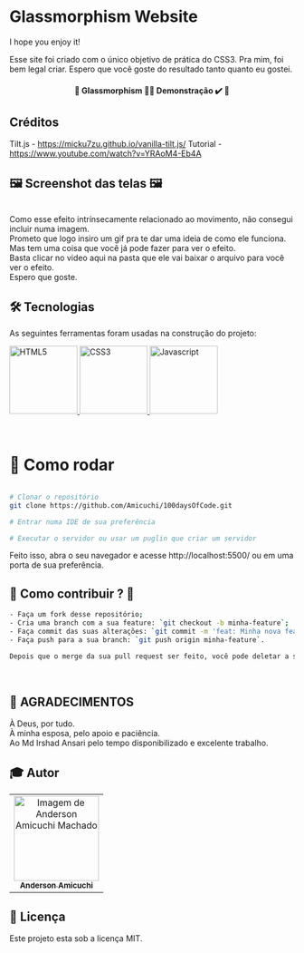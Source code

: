 # Glassmorphism Website

I hope you enjoy it!

Esse site foi criado com o único objetivo de prática do CSS3.
Pra mim, foi bem legal criar.
Espero que você goste do resultado tanto quanto eu gostei.
<br>

<h4 align="center"> 
	🚧  Glassmorphism 👨‍🏫 Demonstração ✔️ 🚧
</h4>

## Créditos
Tilt.js - https://micku7zu.github.io/vanilla-tilt.js/
Tutorial - https://www.youtube.com/watch?v=YRAoM4-Eb4A


## 🖼 Screenshot das telas 🖼
<br>
Como esse efeito intrínsecamente relacionado ao movimento, não consegui
incluir numa imagem. <br>
Prometo que logo insiro um gif pra te dar uma ideia de como ele funciona. <br>
Mas tem uma coisa que você já pode fazer para ver o efeito. <br>
Basta clicar no video aqui na pasta que ele vai baixar o arquivo para você ver o efeito. <br>
Espero que goste.


## 🛠 Tecnologias

As seguintes ferramentas foram usadas na construção do projeto: 
<br>
<p align="left">

  <a href="https://developer.mozilla.org/pt-BR/docs/Web/HTML" target="_blank">
    <img
      src="https://upload.wikimedia.org/wikipedia/commons/thumb/6/61/HTML5_logo_and_wordmark.svg/200px-HTML5_logo_and_wordmark.svg.png"
      alt="HTML5"
      width="120"
      height="120"
    />
  </a>

  <a href="https://developer.mozilla.org/pt-BR/docs/Web/CSS" target="_blank">
    <img
      src="https://upload.wikimedia.org/wikipedia/commons/4/4d/Css3.jpg"
      alt="CSS3"
      width="120"
      height="120"
    />
  </a>

  <a href="https://developer.mozilla.org/en-US/docs/Web/JavaScript" target="_blank">
    <img
      src="https://upload.wikimedia.org/wikipedia/commons/thumb/9/99/Unofficial_JavaScript_logo_2.svg/260px-Unofficial_JavaScript_logo_2.svg.png"
      alt="Javascript"
      width="120"
      height="120"
    />
  </a>
</p>

<br>

# 👷 Como rodar

```bash

# Clonar o repositório
git clone https://github.com/Amicuchi/100daysOfCode.git

# Entrar numa IDE de sua preferência

# Executar o servidor ou usar um puglin que criar um servidor
```
Feito isso, abra o seu navegador e acesse http://localhost:5500/ ou em uma porta de sua preferência.
<br>

## 🤔 Como contribuir ? 🤝  <br/>
```bash
- Faça um fork desse repositório;
- Cria uma branch com a sua feature: `git checkout -b minha-feature`;
- Faça commit das suas alterações: `git commit -m 'feat: Minha nova feature'`; 
- Faça push para a sua branch: `git push origin minha-feature`.

Depois que o merge da sua pull request ser feito, você pode deletar a sua branch. 
```
<br>


## **:star2: AGRADECIMENTOS**

À Deus, por tudo. <br>
À minha esposa, pelo apoio e paciência. <br>
Ao Md Irshad Ansari pelo tempo disponibilizado e excelente trabalho.

## :mortar_board: Autor

<table>
    <tr>
        <td align="center">
            <a href="https://github.com/Amicuchi">
                <img 
                    src="https://avatars3.githubusercontent.com/u/31394808?s=460&u=9a9356fc1ad36a0b5ef79cbe4903350faffdc422&v=4" 
                    width="150px;" 
                    alt="Imagem de Anderson Amicuchi Machado" />
                <br />
                <sub><b>Anderson Amicuchi</b></sub>
            </a>
        </td>
    </tr>
</table>


## 📝 Licença

Este projeto esta sob a licença MIT.